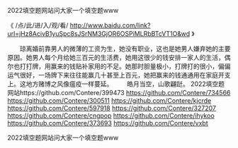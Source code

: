 
2022填空题网站问大家一个填空题www




《 /点/此/进/入/观/看/ http://www.baidu.com/link?url=jHz8AcivB1yuSpc8sJSrNM3GjOR6OSPiMLRbBTcVT1O&wd 》




　　琼离婚前靠男人的微薄的工资为生，她没有职业，这也是她男人嫌弃她的主要原因。她男人每个月给她三百元的生活费，她用这很少的钱安排一家人的生活，偶尔也打打牌，用赢来的钱贴补家用的不足。她那时胆量极小，打牌打的很小，偏偏运气很好，一场牌下来往往能赢几十甚至上百元，她把赢来的钱通通用在家庭开支上。这地方赌博之风像瘟疫一样蔓延。
　　皓月当空，山歌翩跹。
2022填空题网站https://github.com/Contere/399473
https://github.com/Contere/734566
https://github.com/Contere/300511
https://github.com/Contere/kjcrde
https://github.com/Contere/597918
https://github.com/Contere/327207
https://github.com/Contere/cngpop
https://github.com/Contere/ihykoo
https://github.com/Contere/373693
https://github.com/Contere/vxbt





2022填空题网站问大家一个填空题www
